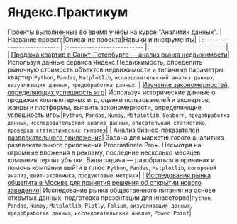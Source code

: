 # Яндекс.Практикум
Проекты выполненные во время учёбы на курсе "Аналитик данных".
| Название проекта|Описание проекта|Навыки и инструменты|
| :--------------------------- | :--------------------------- |:---------------------------|
| [Продажа квартир в Санкт-Петербурге — анализ рынка недвижимости](https://github.com/salpadeine/practicum_projects/tree/main/%D0%90%D0%BD%D0%B0%D0%BB%D0%B8%D0%B7%20%D1%80%D1%8B%D0%BD%D0%BA%D0%B0%20%D0%BD%D0%B5%D0%B4%D0%B2%D0%B8%D0%B6%D0%B8%D0%BC%D0%BE%D1%81%D1%82%D0%B8)| Используя данные сервиса Яндекс.Недвижимость, определить рыночную стоимость объектов недвижимости и типичные параметры квартир|`Python`, `Pandas`, `Matplotlib`, `исследовательский анализ данных`, `визуализация данных`, `предобработка данных`|
| [Изучение закономерностей, определяющих успешность игр](https://github.com/salpadeine/practicum_projects/tree/main/%D0%98%D0%B7%D1%83%D1%87%D0%B5%D0%BD%D0%B8%D0%B5%20%D0%B7%D0%B0%D0%BA%D0%BE%D0%BD%D0%BE%D0%BC%D0%B5%D1%80%D0%BD%D0%BE%D1%81%D1%82%D0%B5%D0%B9%2C%20%D0%BE%D0%BF%D1%80%D0%B5%D0%B4%D0%B5%D0%BB%D1%8F%D1%8E%D1%89%D0%B8%D1%85%20%D1%83%D1%81%D0%BF%D0%B5%D1%88%D0%BD%D0%BE%D1%81%D1%82%D1%8C%20%D0%B8%D0%B3%D1%80)| Используя исторические данные о продажах компьютерных игр, оценки пользователей и экспертов, жанры и платформы, выявить закономерности, определяющие успешность игры|`Python`, `Pandas`, `Numpy`, `Matplotlib`, `Seaborn`, `предобработка данных`, `исследовательский анализ данных`, `описательная статистика`, `проверка статистических гипотез`|
| [Анализ бизнес-показателей развлекательного приложения](https://github.com/salpadeine/practicum_projects/tree/main/%D0%90%D0%BD%D0%B0%D0%BB%D0%B8%D0%B7%20%D0%B1%D0%B8%D0%B7%D0%BD%D0%B5%D1%81-%D0%BF%D0%BE%D0%BA%D0%B0%D0%B7%D0%B0%D1%82%D0%B5%D0%BB%D0%B5%D0%B9%20%D1%80%D0%B0%D0%B7%D0%B2%D0%BB%D0%B5%D0%BA%D0%B0%D1%82%D0%B5%D0%BB%D1%8C%D0%BD%D0%BE%D0%B3%D0%BE%20%D0%BF%D1%80%D0%B8%D0%BB%D0%BE%D0%B6%D0%B5%D0%BD%D0%B8%D1%8F)| Задача для маркетингового аналитика развлекательного приложения Procrastinate Pro+. Несмотря на огромные вложения в рекламу, последние несколько месяцев компания терпит убытки. Ваша задача — разобраться в причинах и помочь компании выйти в плюс|`Python`, `Pandas`, `Matplotlib`, `когортный анализ`, `юнит-экономика`, `продуктовые метрики`|
| [Исследования рынка общепита в Москве для принятия решения об открытии нового заведения](https://github.com/salpadeine/practicum_projects/blob/main/%D0%98%D1%81%D1%81%D0%BB%D0%B5%D0%B4%D0%BE%D0%B2%D0%B0%D0%BD%D0%B8%D0%B5%20%D1%80%D1%8B%D0%BD%D0%BA%D0%B0%20%D0%BE%D0%B1%D1%89%D0%B5%D0%BF%D0%B8%D1%82%D0%B0%20%D0%B2%20%D0%9C%D0%BE%D1%81%D0%BA%D0%B2%D0%B5/README.md#%D0%B8%D1%81%D1%81%D0%BB%D0%B5%D0%B4%D0%BE%D0%B2%D0%B0%D0%BD%D0%B8%D1%8F-%D1%80%D1%8B%D0%BD%D0%BA%D0%B0-%D0%BE%D0%B1%D1%89%D0%B5%D0%BF%D0%B8%D1%82%D0%B0-%D0%B2-%D0%BC%D0%BE%D1%81%D0%BA%D0%B2%D0%B5-%D0%B4%D0%BB%D1%8F-%D0%BF%D1%80%D0%B8%D0%BD%D1%8F%D1%82%D0%B8%D1%8F-%D1%80%D0%B5%D1%88%D0%B5%D0%BD%D0%B8%D1%8F-%D0%BE%D0%B1-%D0%BE%D1%82%D0%BA%D1%80%D1%8B%D1%82%D0%B8%D0%B8-%D0%BD%D0%BE%D0%B2%D0%BE%D0%B3%D0%BE-%D0%B7%D0%B0%D0%B2%D0%B5%D0%B4%D0%B5%D0%BD%D0%B8%D1%8F)| Исследование рынка общественного питания на основе открытых данных, подготовка презентации для инвесторов|`Python`, `Pandas`, `Numpy`, `Matplotlib`, `Plotly`, `Folium`, `визуализация данных`, `предобработка данных`, `исследовательский анализ`, `Power Point`|

